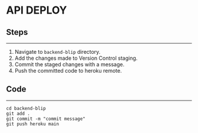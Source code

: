 # API DEPLOY

## Steps

---

1. Navigate to `backend-blip` directory.
2. Add the changes made to Version Control staging.
3. Commit the staged changes with a message.
4. Push the committed code to heroku remote.

## Code

---

```
cd backend-blip
git add .
git commit -m "commit message"
git push heroku main
```
